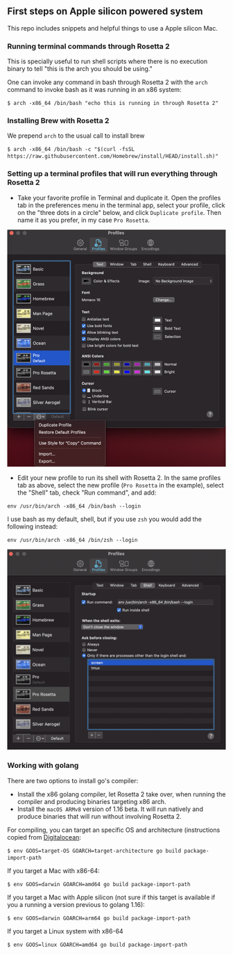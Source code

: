 ## First steps on Apple silicon powered system

This repo includes snippets and helpful things to use a Apple silicon Mac. 

### Running terminal commands through Rosetta 2

This is specially useful to run shell scripts where there is no execution
binary to tell "this is the arch you should be using."

One can invoke any command in bash through Rosetta 2 with the `arch` command to invoke bash as it was running in an x86 system:
```
$ arch -x86_64 /bin/bash "echo this is running in through Rosetta 2"
```

### Installing Brew with Rosetta 2

We prepend `arch` to the usual call to install brew

```
$ arch -x86_64 /bin/bash -c "$(curl -fsSL https://raw.githubusercontent.com/Homebrew/install/HEAD/install.sh)"
```

### Setting up a terminal profiles that will run everything through Rosetta 2

- Take your favorite profile in Terminal and duplicate it. Open the profiles 
tab in the  preferences menu in the terminal app, select your profile, click on
the "three dots in a circle" below, and click `Duplicate profile`. Then name it
as you prefer, in my case `Pro Rosetta`.

![alt text](duplicate.png)

- Edit your new profile to run its shell with Rosetta 2. In the same profiles
tab as above, select the new profile (`Pro Rosetta` in the example), select
the "Shell" tab, check "Run command", and add:
```
env /usr/bin/arch -x86_64 /bin/bash --login
```
I use bash as my default, shell, but if you use `zsh` you would add the
following instead:
```
env /usr/bin/arch -x86_64 /bin/zsh --login
```
![alt text](edit_profile.png)

### Working with golang

There are two options to install go's compiler:

- Install the x86 golang compiler, let Rosetta 2 take over, when running the
compiler and producing binaries targeting x86 arch.
- Install the `macOS ARMv8` version of 1.16 beta. It will run natively and
produce binaries that will run without involving Rosetta 2.

For compiling, you can target an specific OS and architecture (instructions
copied from [Digitalocean](https://www.digitalocean.com/community/tutorials/how-to-build-go-executables-for-multiple-platforms-on-ubuntu-16-04):

```
$ env GOOS=target-OS GOARCH=target-architecture go build package-import-path
```

If you target a Mac with x86-64:
```
$ env GOOS=darwin GOARCH=amd64 go build package-import-path
```

If you target a Mac with Apple silicon (not sure if this target is available
if you a running a version previous to golang 1.16):
```
$ env GOOS=darwin GOARCH=arm64 go build package-import-path
```

If you target a Linux system with x86-64
```
$ env GOOS=linux GOARCH=amd64 go build package-import-path
```

